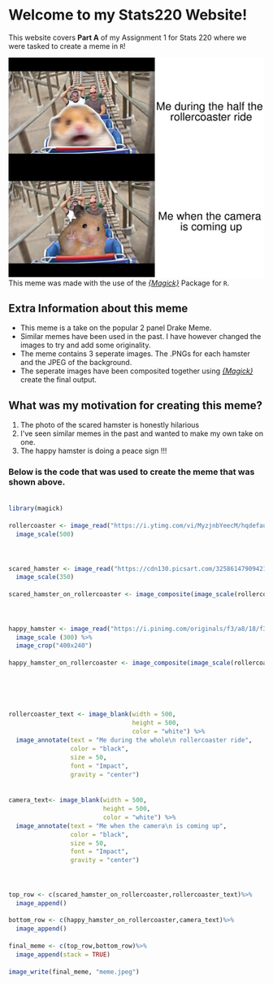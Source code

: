 # Welcome to my Stats220 Website! 

This website covers **Part A** of my Assignment 1 for Stats 220 where we were tasked to create a meme in `R`!


![](meme.jpeg)
This meme was made with the use of the [*{Magick}*](https://cran.r-project.org/web/packages/magick/vignettes/intro.html) Package for `R`. 



## Extra Information about this meme 

- This meme is a take on the popular 2 panel Drake Meme.
- Similar memes have been used in the past. I have however changed the images to try and add some originality.
- The meme contains 3 seperate images. The .PNGs for each hamster and the JPEG of the background.
- The seperate images have been composited together using [*{Magick}*](https://cran.r-project.org/web/packages/magick/vignettes/intro.html) create the final output.
  
  
  
## What was my motivation for creating this meme?

1. The photo of the scared hamster is honestly hilarious 
2. I've seen similar memes in the past and wanted to make my own take on one.
3. The happy hamster is doing a peace sign !!!



### Below is the code that was used to create the meme that was shown above. 

```r

library(magick)

rollercoaster <- image_read("https://i.ytimg.com/vi/MyzjnbYeecM/hqdefault.jpg") %>%
  image_scale(500)



scared_hamster <- image_read("https://cdn130.picsart.com/325861479094211.png") %>%
  image_scale(350)

scared_hamster_on_rollercoaster <- image_composite(image_scale(rollercoaster, "x500"),scared_hamster, offset = "+150-200")



happy_hamster <- image_read("https://i.pinimg.com/originals/f3/a8/18/f3a8189ab1268d9605d3673b34dd2221.png") %>%
  image_scale (300) %>%
  image_crop("400x240")

happy_hamster_on_rollercoaster <- image_composite(image_scale(rollercoaster, "x500"),happy_hamster, offset = "+200-160")





rollercoaster_text <- image_blank(width = 500,
                                  height = 500,
                                  color = "white") %>%
  image_annotate(text = "Me during the whole\n rollercoaster ride",
                 color = "black",
                 size = 50,
                 font = "Impact",
                 gravity = "center")


camera_text<- image_blank(width = 500,
                          height = 500,
                          color = "white") %>%
  image_annotate(text = "Me when the camera\n is coming up",
                 color = "black",
                 size = 50,
                 font = "Impact",
                 gravity = "center")



top_row <- c(scared_hamster_on_rollercoaster,rollercoaster_text)%>%
  image_append()

bottom_row <- c(happy_hamster_on_rollercoaster,camera_text)%>%
  image_append()

final_meme <- c(top_row,bottom_row)%>%
  image_append(stack = TRUE)

image_write(final_meme, "meme.jpeg")

```
